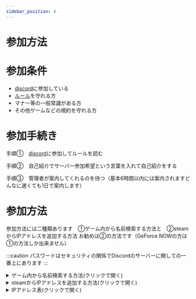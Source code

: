 ```yaml
---
sidebar_position: 4
---
```


# 参加方法

# 参加条件　
- [discord](https://discord.gg/mW3jzjunhf)に参加している
- [ルール](/docs/rule)を守れる方
- マナー等の一般常識がある方
- その他ゲームなどの規約を守れる方
# 参加手続き

手順①　[discord](https://discord.gg/mW3jzjunhf)に参加してルールを読む

手順②　自己紹介でサーバー参加希望という言葉を入れて自己紹介をする

手順③　管理者が案内してくれるのを待つ（基本6時間以内には案内されますどんなに遅くても1日で案内します）

# 参加方法

参加方法には二種類あります　①ゲーム内から名前検索する方法と　②steamからIPアドレスを追加する方法
お勧めは②の方法です（GeForce NOWの方は①の方法しか出来ません）

:::caution 
パスワードはセキュリティの関係でDiscordのサーバーに関しての一番上にあります
:::


<details>
  <summary>ゲーム内から名前検索する方法(クリックで開く)</summary>
  まず、ARKを起動して「サーバー検索」を押します。 
次に検索設定のチェックなどを下の画像又は表の通りにします。
　<img src="/img/join/join_5.png" />

   設定項目                    | 値
-------------------------- | --------
ネームフィルター                        | dinosaur
マップ                                 | 全マップ
ゲームモード                            | 全モード
ソート順                                | 名前
MODありのセッションを含む                  | チェックをつける
プレイしたセッションを自動的にお気に入りにする | チェックをつける
パスワードアリを表示                      | チェックをつける
セッションフィルター                      | 非公式
 
 dinosaurという名前のサーバーが出てきたら、追加したいマップをクリックして右下の「お気に入りに追加」を押します。
追加できたサーバーには星マークがつきます。  
また次回からはセッションフィルターを　お気に入り　にすることで簡単に見つけられます

    ※パスワードはセキュリティの関係でDiscordのサーバーに関しての一番上にあります

</details>

<details>
  <summary>steamからIPアドレスを追加する方法(クリックで開く)</summary>

  Steamを起動し、メニューバーから「表示」>「サーバー」を押します。 <img src="/img/join/join_3.png" />
  次に、お気に入りの欄を選択して「サーバーを追加」を押します。
  <img src="/img/join/join_1.png" />
  最後に、下のIPアドレス表のやりたいマップのアドレスをコピペして「このアドレスをお気に入りに追加」を押す。
  <img src="/img/join/join_2.png" />  
  ARKを開きサーバー検索からセッションフィルターをお気に入りにすることで入れます


    ※パスワードはセキュリティの関係でDiscordのサーバーに関しての一番上にあります
    
</details>

<details>
  <summary>IPアドレス表(クリックで開く)</summary>

  マップ名    | アドレス                | 備考
  ---------- | ------------------- | -------
  アイランド          |   60.114.86.249:27010 | 常時稼働
  スコーチドアース     |60.114.86.249:27021 | 常時稼働
  アベレーション      | 60.114.86.249:27018 | 常時稼働
  エクスティンクション |60.114.86.249:27011 | 常時稼働
  ジェネシス1         | 60.114.86.249:27020 | 常時稼働
  ジェネシス2         | 60.114.86.249:27013 | 常時稼働
  センター　　        | 60.114.86.249:27008 | 常時稼働
  ラグナロク          | 60.114.86.249:27015 | 常時稼働
  バルゲロ            | 60.114.86.249:27012 | 常時稼働
  クリスタルアイルズ   |60.114.86.249:27014 | 常時稼働
  ロストアイランド    | 60.114.86.249:27017 | 常時稼働
  フィヨルド          | 60.114.86.249:27016 | 常時稼働
  タエニアステラ      | 60.114.86.249:27009 | 1月～未定
</details>